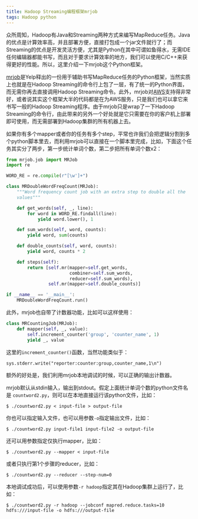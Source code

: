 ```yaml
---
title: Hadoop Streaming编程框架mrjob
tags: Hadoop python
---
```


众所周知，Hadoop有Java和Streaming两种方式来编写MapReduce任务。Java的优点是计算效率高，并且部署方便，直接打包成一个jar文件就行了；而Streaming的优点是开发灵活方便，尤其是Python在其中可谓如鱼得水，无需IDE任何编辑器都能书写，而且对于要求计算效率的地方，我们可以使用C/C++来获得更好的性能。所以，这里介绍一下mrjob这个Python框架。

[mrjob](https://github.com/Yelp/mrjob)是Yelp释出的一份用于辅助书写MapReduce任务的Python框架，当然实质上也就是在Hadoop Streaming的命令行上包了一层，有了统一的Python界面，而无需你再去直接调用Hadoop Streaming命令。此外，mrjob对[AWS](http://aws.amazon.com)支持得非常好，或者说其实这个框架大半的代码都是在为AWS服务，只是我们也可以拿它来书写一般的Hadoop Streaming程序。由于mrjob只是wrap了一下Hadoop Streaming的命令行，由此带来的另外一个好处就是它只需要在你的客户机上部署即可使用，而无需部署到Hadoop集群的所有机器上去。

如果你有多个mapper或者你的任务有多个step，平常也许我们会把逻辑分割到多个python脚本里去，而利用mrjob可以直接在一个脚本里完成，比如，下面这个任务其实分了两步，第一步统计单词个数，第二步把所有单词个数x2：

```python
from mrjob.job import MRJob
import re

WORD_RE = re.compile(r"[\w']+")

class MRDoubleWordFreqCount(MRJob):
    """Word frequency count job with an extra step to double all the
    values"""

    def get_words(self, _, line):
        for word in WORD_RE.findall(line):
            yield word.lower(), 1

    def sum_words(self, word, counts):
        yield word, sum(counts)

    def double_counts(self, word, counts):
        yield word, counts * 2

    def steps(self):
        return [self.mr(mapper=self.get_words,
                        combiner=self.sum_words,
                        reducer=self.sum_words),
                self.mr(mapper=self.double_counts)]

if __name__ == '__main__':
    MRDoubleWordFreqCount.run()
```

此外，mrjob也自带了计数器功能，比如可以这样使用：

```python
class MRCountingJob(MRJob):
    def mapper(self, _, value):
        self.increment_counter('group', 'counter_name', 1)
        yield _, value
```

这里的`increment_counter()`函数，当然功能类似于：

    sys.stderr.write("reporter:counter:group,counter_name,1\n")

额外的好处是，我们利用mrjob本地调试的时候，可以正确的输出计数器。

mrjob默认从stdin输入，输出到stdout。假定上面统计单词个数的python文件名是 `countword2.py`，则可以在本地直接运行该python文件，比如：

    $ ./countword2.py < input-file > output-file

你也可以指定输入文件，也可以用参数`-o`指定输出文件，比如：

    $ ./countword2.py input-file1 input-file2 -o output-file

还可以用参数指定仅执行mapper，比如：

    $ ./countword2.py --mapper < input-file

或者只执行第1个步骤的reducer，比如：

    $ ./countword2.py --reducer --step-num=0

本地调试成功后，可以使用参数`-r hadoop`指定其在Hadoop集群上运行了，比如：

    $ ./countword2.py -r hadoop --jobconf mapred.reduce.tasks=10 hdfs:///input-file -o hdfs:///output-file
